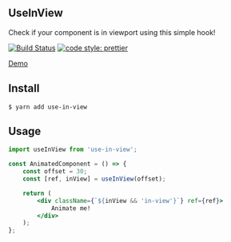## UseInView

Check if your component is in viewport using this simple hook!

[![Build Status](https://travis-ci.org/elinadenfina/useInView.svg?branch=master)](https://travis-ci.org/elinadenfina/useInView)
[![code style: prettier](https://img.shields.io/badge/code_style-prettier-ff69b4.svg?style=flat-square)](https://github.com/prettier/prettier)

[Demo](https://elinadenfina.github.io/useInView/)

## Install

```
$ yarn add use-in-view
```

## Usage

```jsx
import useInView from 'use-in-view';

const AnimatedComponent = () => {
	const offset = 30;
	const [ref, inView] = useInView(offset);

	return (
		<div className={`${inView && 'in-view'}`} ref={ref}>
			Animate me!
		</div>
	);
};
```
